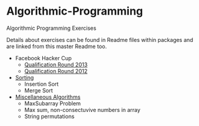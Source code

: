 Algorithmic-Programming
=======================

Algorithmic Programming Exercises

Details about exercises can be found in Readme files within packages and are linked from this master Readme too.

* Facebook Hacker Cup
	* [Qualification Round 2013](/anuragkapur/Algorithmic-Programming/tree/master/src/com/anuragkapur/fb/hackercup2013/qr)
	* [Qualification Round 2012](/anuragkapur/Algorithmic-Programming/tree/master/src/com/anuragkapur/fb/hackercup2012/qr)
* [Sorting](/anuragkapur/Algorithmic-Programming/tree/master/src/com/anuragkapur/sorting) 
	* Insertion Sort
	* Merge Sort
* [Miscellaneous Algorithms](/anuragkapur/Algorithmic-Programming/tree/master/src/com/anuragkapur/misc)
	* MaxSubarray Problem
	* Max sum, non-consectuvive numbers in array
	* String permutations
